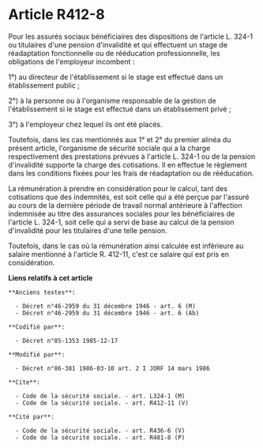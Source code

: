 # Article R412-8

Pour les assurés sociaux bénéficiaires des dispositions de l'article L. 324-1 ou titulaires d'une pension d'invalidité et qui
effectuent un stage de réadaptation fonctionnelle ou de rééducation professionnelle, les obligations de l'employeur
incombent : 

1°) au directeur de l'établissement si le stage est effectué dans un établissement public ; 

2°) à la personne ou à l'organisme responsable de la gestion de l'établissement si le stage est effectué dans un
établissement privé ; 

3°) à l'employeur chez lequel ils ont été placés. 

Toutefois, dans les cas mentionnés aux 1° et 2° du premier alinéa du présent article, l'organisme de sécurité sociale qui a
la charge respectivement des prestations prévues à l'article L. 324-1 ou de la pension d'invalidité supporte la charge des
cotisations. Il en effectue le règlement dans les conditions fixées pour les frais de réadaptation ou de rééducation. 

La rémunération à prendre en considération pour le calcul, tant des cotisations que des indemnités, est soit celle qui a été
perçue par l'assuré au cours de la dernière période de travail normal antérieure à l'affection indemnisée au titre des
assurances sociales pour les bénéficiaires de l'article L. 324-1, soit celle qui a servi de base au calcul de la pension
d'invalidité pour les titulaires d'une telle pension. 

Toutefois, dans le cas où la rémunération ainsi calculée est inférieure au salaire mentionné à l'article R. 412-11, c'est ce
salaire qui est pris en considération.

**Liens relatifs à cet article**

	**Anciens textes**:

	  - Décret n°46-2959 du 31 décembre 1946 - art. 6 (M)
	  - Décret n°46-2959 du 31 décembre 1946 - art. 6 (Ab)

	**Codifié par**:

	  - Décret n°85-1353 1985-12-17

	**Modifié par**:

	  - Décret n°86-381 1986-03-10 art. 2 I JORF 14 mars 1986

	**Cite**:

	  - Code de la sécurité sociale. - art. L324-1 (M)
	  - Code de la sécurité sociale. - art. R412-11 (V)

	**Cité par**:

	  - Code de la sécurité sociale. - art. R436-6 (V)
	  - Code de la sécurité sociale. - art. R481-8 (P)
